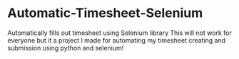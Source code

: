 # Automatic-Timesheet-Selenium
Automatically fills out timesheet using Selenium library
This will not work for everyone but it a project I made for automating my timesheet creating and submission using python and selenium!

